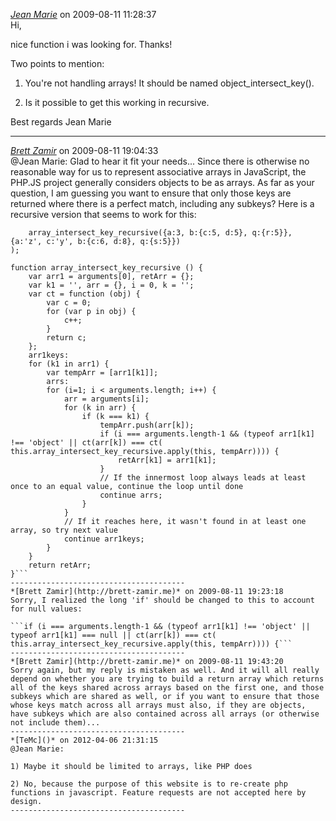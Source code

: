 *[Jean Marie]()* on 2009-08-11 11:28:37  
Hi,

nice function i was looking for. Thanks!

Two points to mention:
1) You're not handling arrays! It should be named object_intersect_key(). 

2) Is it possible to get this working in recursive.


Best regards
Jean Marie

---------------------------------------
*[Brett Zamir](http://brett-zamir.me)* on 2009-08-11 19:04:33  
@Jean Marie: Glad to hear it fit your needs... Since there is otherwise no reasonable way for us to represent associative arrays in JavaScript, the PHP.JS project generally considers objects to be as arrays. As far as your question, I am guessing you want to ensure that only those keys are returned where there is a perfect match, including any subkeys? Here is a recursive version that seems to work for this:

```var_dump(
    array_intersect_key_recursive({a:3, b:{c:5, d:5}, q:{r:5}}, {a:'z', c:'y', b:{c:6, d:8}, q:{s:5}})
);

function array_intersect_key_recursive () {
    var arr1 = arguments[0], retArr = {};
    var k1 = '', arr = {}, i = 0, k = '';
    var ct = function (obj) {
        var c = 0;
        for (var p in obj) {
            c++;
        }
        return c;
    };
    arr1keys:
    for (k1 in arr1) {
        var tempArr = [arr1[k1]];
        arrs:
        for (i=1; i < arguments.length; i++) {
            arr = arguments[i];
            for (k in arr) {
                if (k === k1) {
                    tempArr.push(arr[k]);
                    if (i === arguments.length-1 && (typeof arr1[k1] !== 'object' || ct(arr[k]) === ct(  this.array_intersect_key_recursive.apply(this, tempArr)))) {
                        retArr[k1] = arr1[k1];
                    }
                    // If the innermost loop always leads at least once to an equal value, continue the loop until done
                    continue arrs;
                }
            }
            // If it reaches here, it wasn't found in at least one array, so try next value
            continue arr1keys;
        }
    }
    return retArr;
}```
---------------------------------------
*[Brett Zamir](http://brett-zamir.me)* on 2009-08-11 19:23:18  
Sorry, I realized the long 'if' should be changed to this to account for null values:

```if (i === arguments.length-1 && (typeof arr1[k1] !== 'object' || typeof arr1[k1] === null || ct(arr[k]) === ct(  this.array_intersect_key_recursive.apply(this, tempArr)))) {```
---------------------------------------
*[Brett Zamir](http://brett-zamir.me)* on 2009-08-11 19:43:20  
Sorry again, but my reply is mistaken as well. And it will all really depend on whether you are trying to build a return array which returns all of the keys shared across arrays based on the first one, and those subkeys which are shared as well, or if you want to ensure that those whose keys match across all arrays must also, if they are objects, have subkeys which are also contained across all arrays (or otherwise not include them)...
---------------------------------------
*[TeMc]()* on 2012-04-06 21:31:15  
@Jean Marie:

1) Maybe it should be limited to arrays, like PHP does

2) No, because the purpose of this website is to re-create php functions in javascript. Feature requests are not accepted here by design.
---------------------------------------
